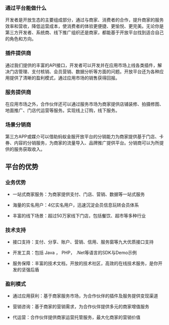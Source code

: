 
### 通过平台能做什么

开发者是开放生态的主要组成部分，通过与商家、消费者的合作，提升商家的服务效率和营收，降低运营成本，使消费者的体验更便捷、更愉悦、更完美。无论你是第三方开发者、系统商、线下推广组织还是商家，都能基于开放平台找到适合自己的角色和方向。


### 插件提供商

通过我们提供的丰富的API接口，开发者可以开发并在应用市场上线各类插件，解决门店管理、支付核销、会员营销、数据分析等方面的问题。开放平台还为各种应用提供了清晰的盈利模式，通过应用市场的销售获得回报。


### 服务提供商

在应用市场之外，合作伙伴还可以通过服务市场为商家提供店铺装修、拍摄修图、地面推广、门店代运营等服务。实现线上订购，线下服务。


### 场景分销商

第三方APP或媒介可以借助蚂蚁金服开放平台的分销能力为商家提供基于门店、卡券、内容的分销服务，为商家的流量导入、品牌推广提供平台。分销商可以为所提供的服务获取收入。


## 平台的优势

### 业务优势

*   一站式商家服务：为商家提供支付、门店、营销、数据等一站式服务

*   海量的实名用户：4亿实名用户，迅速沉淀会员信息玩转会员体系

*   丰富的线下场景：超过50万家线下门店，包括餐饮、超市等多种行业


### 技术支持

*   接口支持：支付、分享、账户、营销、信用、服务窗等九大优质接口支持

*   开发工具：包括 Java ， PHP， .Net等语言的SDK与Demo示例

*   服务保障：丰富的技术文档，开放的技术社区，高效的在线技术服务，是你开发的坚强后盾


### 盈利模式

*   通过应用获利：基于商家服务市场，为合作伙伴的插件及服务提供变现渠道

*   营销咨询：基于商家的营销需求，为合作伙伴提供多元的商家增值服务

*   代运营：合作伙伴提供商家运营托管服务，最大化商家的营销价值